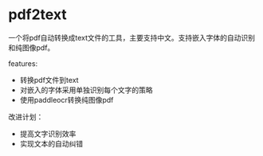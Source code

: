 # pdf2text

一个将pdf自动转换成text文件的工具，主要支持中文。支持嵌入字体的自动识别和纯图像pdf。

features:
* 转换pdf文件到text
* 对嵌入的字体采用单独识别每个文字的策略
* 使用paddleocr转换纯图像pdf

改进计划：
* 提高文字识别效率
* 实现文本的自动纠错
